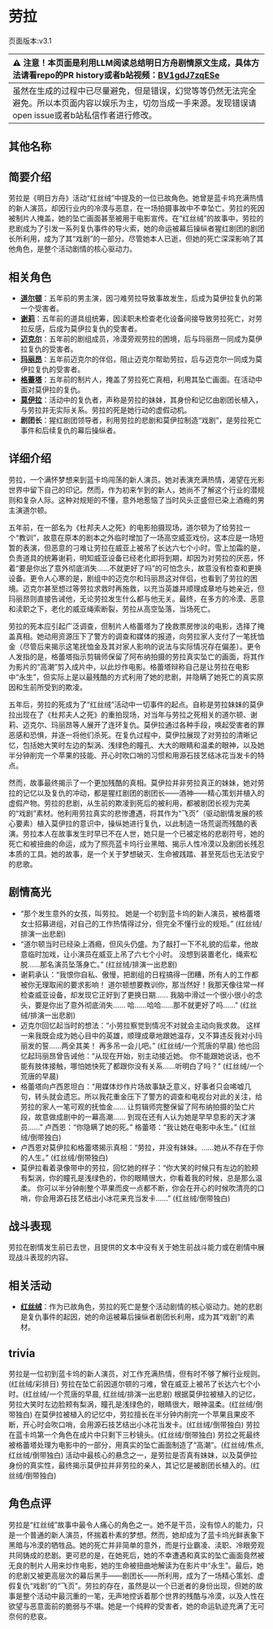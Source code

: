# 劳拉
页面版本:v3.1
 

| :warning: 注意！本页面是利用LLM阅读总结明日方舟剧情原文生成，具体方法请看repo的PR history或者b站视频：[BV1gdJ7zqESe](https://www.bilibili.com/video/BV1gdJ7zqESe/)         |
|:----------------------------|
| 虽然在生成的过程中已尽量避免，但是错误，幻觉等等仍然无法完全避免。所以本页面内容以娱乐为主，切勿当成一手来源。发现错误请open issue或者b站私信作者进行修改。|



## 其他名称

## 简要介绍
劳拉是《明日方舟》活动“红丝绒”中提及的一位已故角色。她曾是蓝卡坞充满热情的新人演员，却因行业内的冷漠与恶意，在一场拍摄事故中不幸坠亡。劳拉的死因被制片人掩盖，她的坠亡画面甚至被用于电影宣传。在“红丝绒”的故事中，劳拉的悲剧成为了引发一系列复仇事件的导火索，她的命运被幕后操纵者猩红剧团的剧团长所利用，成为了其“戏剧”的一部分。尽管她本人已逝，但她的死亡深深影响了其他角色，是整个活动剧情的核心驱动力。
## 相关角色
-   **[道尔顿](extended_char_dao_er_dun.md)**：五年前的男主演，因刁难劳拉导致事故发生，后成为莫伊拉复仇的第一个受害者。
-   **[谢莉](extended_char_xie_li.md)**：五年前的道具组统筹，因渎职未检查老化设备间接导致劳拉死亡，对劳拉反感，后成为莫伊拉复仇的受害者。
-   **[迈克尔](extended_char_mai_ke_er.md)**：五年前的剧组成员，冷漠旁观劳拉的困境，后与玛丽昂一同成为莫伊拉复仇的受害者。
-   **[玛丽昂](extended_char_ma_li_ang.md)**：五年前迈克尔的伴侣，阻止迈克尔帮助劳拉，后与迈克尔一同成为莫伊拉复仇的受害者。
-   **[格蕾塔](extended_char_ge_lei_ta.md)**：五年前的制片人，掩盖了劳拉死亡真相，利用其坠亡画面。在活动中面对莫伊拉的复仇。
-   **[莫伊拉](extended_char_mo_yi_la.md)**：活动中的复仇者，声称是劳拉的妹妹，其身份和记忆由剧团长植入，与劳拉并无实际关系。劳拉的死是她行动的虚假动机。
-   **剧团长**：猩红剧团领导者，利用劳拉的悲剧和莫伊拉制造“戏剧”，是劳拉死亡事件和后续复仇的幕后操纵者。
## 详细介绍
劳拉，一个满怀梦想来到蓝卡坞闯荡的新人演员。她对表演充满热情，渴望在光影世界中留下自己的印记。然而，作为初来乍到的新人，她尚不了解这个行业的潜规则和复杂人际。这种对规矩的不懂，意外地惹恼了当时风头正盛但已染上酒瘾的男主演道尔顿。

五年前，在一部名为《杜邦夫人之死》的电影拍摄现场，道尔顿为了给劳拉一个“教训”，故意在原本的剧本之外临时增加了一场高空威亚戏份。这本应是一场短暂的表演，但恶意的刁难让劳拉在威亚上被吊了长达六七个小时。雪上加霜的是，负责道具的统筹谢莉，明知威亚设备已经老化即将到期，却因为对劳拉的厌恶，怀着“要是你出了意外彻底消失......不就更好了吗”的可怕念头，故意没有检查和更换设备。更令人心寒的是，剧组中的迈克尔和玛丽昂这对伴侣，也看到了劳拉的困境。迈克尔甚至想过等劳拉求救时再施救，以充当英雄并顺理成章地与她亲近，但玛丽昂则直接告诫他，无论劳拉发生什么都与他无关。最终，在多方的冷漠、恶意和渎职之下，老化的威亚绳索断裂，劳拉从高空坠落，当场死亡。

劳拉的死本应引起广泛调查，但制片人格蕾塔为了挽救票房惨淡的电影，选择了掩盖真相。她动用资源压下了警方的调查和媒体的报道，向劳拉家人支付了一笔抚恤金（尽管后来揭示这笔抚恤金及其对家人影响的说法与实际情况存在偏差）。更令人发指的是，格蕾塔指示剪辑师保留了阿布纳拍摄的劳拉真实坠亡的画面，将其作为影片的“高潮”剪入成片中，以此炒作电影。格蕾塔辩称自己是让劳拉在电影中“永生”，但实际上是以最残酷的方式利用了她的悲剧，并隐瞒了她死亡的真实原因和生前所受到的欺凌。

五年后，劳拉的死成为了“红丝绒”活动中一切事件的起点。自称是劳拉妹妹的莫伊拉出现在了《杜邦夫人之死》的重拍现场，对当年与劳拉之死相关的道尔顿、谢莉、迈克尔、玛丽昂等人展开了连环复仇。莫伊拉通过各种手段，唤起受害者的罪恶感和恐惧，并逐一将他们杀死。在复仇过程中，莫伊拉展现了对劳拉的清晰记忆，包括她大笑时左边的梨涡、浅绿色的瞳孔、大大的眼睛和温柔的眼神，以及她半分钟削完一个苹果的技能、开心时吹口哨的习惯和用源石技艺结冰花当发卡的特点。

然而，故事最终揭示了一个更加残酷的真相。莫伊拉并非劳拉真正的妹妹，她对劳拉的记忆以及复仇的冲动，都是猩红剧团的剧团长——酒神——精心策划并植入的虚假产物。劳拉的悲剧，从生前的欺凌到死后的被利用，都被剧团长视为完美的“戏剧”素材。他利用劳拉真实的悲惨遭遇，将其作为“飞页”（驱动剧情发展的核心要素）植入莫伊拉的意识中，操纵她进行复仇，以此制造一场荒诞而残酷的表演。劳拉本人在故事发生时早已不在人世，她只是一个已被定格的悲剧符号，她的死亡和被扭曲的命运，成为了照亮蓝卡坞行业黑暗、揭示人性冷漠以及剧团长残忍本质的工具。她的故事，是一个关于梦想破灭、生命被践踏、甚至死后也无法安宁的悲歌。
## 剧情高光
-   “那个发生意外的女孩，叫劳拉。 她是一个初到蓝卡坞的新人演员，被格蕾塔女士招募进组，对自己的工作热情得过分，但完全不懂行业的规矩。” (红丝绒/排演一出悲剧)
-   “道尔顿当时已经染上酒瘾，但风头仍盛。为了敲打一下不礼貌的后辈，他故意临时加戏，让小演员在威亚上吊了六七个小时。 没想到装置老化，绳索松脱......那名演员坠落身亡。” (红丝绒/排演一出悲剧)
-   谢莉承认：“我恨你自私、傲慢，把剧组的日程搞得一团糟，所有人的工作都被你无理取闹的要求影响！ 道尔顿想要教训你，那当然好！我那天像往常一样检查威亚设备，却发现它正好到了更换日期...... 我脑中滑过一个很小很小的念头，要是你出了意外彻底消失...... 哈......哈哈......那不就更好了吗......” (红丝绒/排演一出悲剧)
-   迈克尔回忆起当时的想法：“小劳拉察觉到情况不对就会主动向我求救。 这样一来我既会成为她心目中的英雄，顺理成章地跟她温存，又不算违反我对小玛丽发的誓......两全其美！ 再多吊一会儿吧。” (红丝绒/一个荒唐的早晨) 他也回忆起玛丽昂曾告诫他：“从现在开始，别主动接近她。 你不能跟她说话，也不能有肢体接触，哪怕她快死了都跟你没有关系......听明白了吗？” (红丝绒/一个荒唐的早晨)
-   格蕾塔向卢西恩坦白：“用媒体炒作片场故事缺乏意义，好事者只会唏嘘几句，转头就会遗忘。所以我花重金压下了警方的调查和电视台对此的关注，给劳拉的家人一笔可观的抚恤金...... 让剪辑师完整保留了阿布纳拍摄的坠亡片段，故意做成剧中的一幕高潮...... 到现在还有人认为她是早早息影的天才演员......” 卢西恩：“你隐瞒了她的死。” 格蕾塔：“我让她在电影中永生。” (红丝绒/倒带独白)
-   卢西恩对莫伊拉和格蕾塔揭示真相：“劳拉，并没有妹妹。......她从不存在于你的人生。” (红丝绒/倒带独白)
-   莫伊拉看着录像带中的劳拉，回忆她的样子：“你大笑的时候只有左边的脸颊有梨涡，你的瞳孔是浅绿色的，你的眼睛很大，你看着我的时候，总是那么温柔。 你可以半分钟削整个苹果而皮一点都不断，你会在开心的时候吹清亮的口哨，你会用源石技艺结出小冰花来充当发卡......” (红丝绒/倒带独白)
## 战斗表现
劳拉在剧情发生前已去世，且提供的文本中没有关于她生前战斗能力或在剧情中展现战斗表现的内容。
## 相关活动
-   **[红丝绒](../stories/act43side.md)**：作为已故角色，劳拉的死亡是整个活动剧情的核心驱动力。她的悲剧是复仇事件的起因，她的命运被幕后操纵者剧团长利用，成为其“戏剧”的素材。
## trivia
劳拉是一位初到蓝卡坞的新人演员，对工作充满热情，但有时不够了解行业规则。(红丝绒/彩排日)
劳拉在坠亡前因道尔顿的刁难，曾在威亚上被吊了长达六七个小时。(红丝绒/一个荒唐的早晨, 红丝绒/排演一出悲剧)
根据莫伊拉被植入的记忆，劳拉大笑时左边脸颊有梨涡，瞳孔是浅绿色的，眼睛很大，眼神温柔。(红丝绒/倒带独白)
在莫伊拉被植入的记忆中，劳拉擅长在半分钟内削完一个苹果且果皮不断，开心时会吹口哨，会用源石技艺结出小冰花当发卡。(红丝绒/倒带独白)
劳拉在蓝卡坞第一个角色在成片中只剩下三秒镜头。(红丝绒/倒带独白)
劳拉之死最终被格蕾塔处理为电影中的一部分，用真实的坠亡画面制造了“高潮”。(红丝绒/焦点, 红丝绒/倒带独白)
活动中最核心的悬念之一，是劳拉是否真有妹妹，以及莫伊拉身份的真实性，最终揭示莫伊拉并非劳拉的亲人，其记忆是被剧团长植入的。(红丝绒/倒带独白)
## 角色点评
劳拉是“红丝绒”故事中最令人痛心的角色之一。她不是干员，没有惊人的能力，只是一个普通的新人演员，怀揣着朴素的梦想。然而，她却成为了蓝卡坞光鲜表象下黑暗与冷漠的牺牲品。她的死亡并非简单的意外，而是行业霸凌、渎职、冷眼旁观共同铸成的悲剧。更可悲的是，在她死后，她的不幸遭遇和真实的坠亡画面竟然被无良的制片人用来炒作电影，她的生命被扭曲地解读为在影片中“永生”。最后，她的悲剧又被更高层次的幕后黑手——剧团长——所利用，成为了一场精心策划、虚假复仇“戏剧”的“飞页”。劳拉的存在，虽然是以一个已逝者的身份出现，但她的故事是整个活动中最沉重的一笔，无声地控诉着那个世界的残酷与冷漠，以及人性在欲望与恶意面前的脆弱与不堪。她是一个纯粹的受害者，她的命运轨迹充满了无可奈何的悲哀。